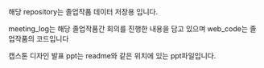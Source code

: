 해당 repository는 졸업작품 데이터 저장용 입니다.

meeting_log는 해당 졸업작품간 회의를 진행한 내용을 담고 있으며
web_code는 졸업작품의 코드입니다

캡스톤 디자인 발표 ppt는 readme와 같은 위치에 있는 ppt파일입니다.